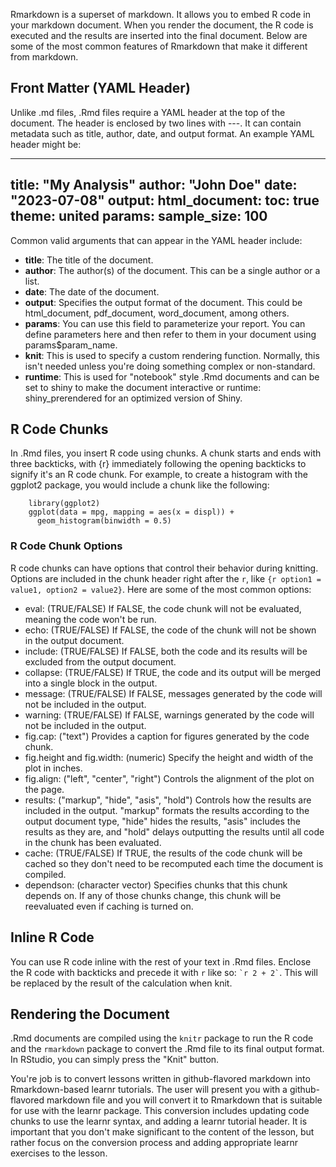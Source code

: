 Rmarkdown is a superset of markdown. It allows you to embed R code in your markdown document. 
When you render the document, the R code is executed and the results are inserted into the final document. Below
are some of the most common features of Rmarkdown that make it different from markdown.

## Front Matter (YAML Header)

Unlike .md files, .Rmd files require a YAML header at the top of the document. The header is enclosed by two lines with ---. 
It can contain metadata such as title, author, date, and output format. An example YAML header might be:

---
title: "My Analysis"
author: "John Doe"
date: "2023-07-08"
output:
  html_document:
    toc: true
    theme: united
params:
  sample_size: 100
---

Common valid arguments that can appear in the YAML header include:

  * **title**: The title of the document.
  * **author**: The author(s) of the document. This can be a single author or a list.
  * **date**: The date of the document.
  * **output**: Specifies the output format of the document. This could be html_document, pdf_document, word_document, among others. 
  * **params**: You can use this field to parameterize your report. You can define parameters here and then refer to them in your document using params$param_name.
  * **knit**: This is used to specify a custom rendering function. Normally, this isn't needed unless you're doing something complex or non-standard.
  * **runtime**: This is used for "notebook" style .Rmd documents and can be set to shiny to make the document interactive or runtime: shiny_prerendered for an optimized version of Shiny.

## R Code Chunks 

In .Rmd files, you insert R code using chunks. A chunk starts and ends with three backticks, with {r} immediately following 
the opening backticks to signify it's an R code chunk. For example, to create a histogram with the ggplot2 package, you would 
include a chunk like the following:

```{r}
    library(ggplot2)
    ggplot(data = mpg, mapping = aes(x = displ)) + 
      geom_histogram(binwidth = 0.5)
```

### R Code Chunk Options

R code chunks can have options that control their behavior during knitting. Options are included in the chunk header right 
after the `r`, like `{r option1 = value1, option2 = value2}`. Here are some of the most common options:

  * eval: (TRUE/FALSE) If FALSE, the code chunk will not be evaluated, meaning the code won't be run.
  * echo: (TRUE/FALSE) If FALSE, the code of the chunk will not be shown in the output document.
  * include: (TRUE/FALSE) If FALSE, both the code and its results will be excluded from the output document.
  * collapse: (TRUE/FALSE) If TRUE, the code and its output will be merged into a single block in the output.
  * message: (TRUE/FALSE) If FALSE, messages generated by the code will not be included in the output.
  * warning: (TRUE/FALSE) If FALSE, warnings generated by the code will not be included in the output.
  * fig.cap: ("text") Provides a caption for figures generated by the code chunk.
  * fig.height and fig.width: (numeric) Specify the height and width of the plot in inches.
  * fig.align: ("left", "center", "right") Controls the alignment of the plot on the page.
  * results: ("markup", "hide", "asis", "hold") Controls how the results are included in the output. "markup" 
             formats the results according to the output document type, "hide" hides the results, "asis" includes 
             the results as they are, and "hold" delays outputting the results until all code in the chunk has been evaluated.
  * cache: (TRUE/FALSE) If TRUE, the results of the code chunk will be cached so they don't need to be recomputed each 
           time the document is compiled.
  * dependson: (character vector) Specifies chunks that this chunk depends on. If any of those chunks change, this chunk 
               will be reevaluated even if caching is turned on.

## Inline R Code

  You can use R code inline with the rest of your text in .Rmd files. Enclose the R code with backticks and precede it with `r` 
  like so: `` `r 2 + 2` ``. This will be replaced by the result of the calculation when knit.

## Rendering the Document

  .Rmd documents are compiled using the `knitr` package to run the R code and the `rmarkdown` package to convert the .Rmd file 
  to its final output format. In RStudio, you can simply press the "Knit" button.

You're job is to convert lessons written in github-flavored markdown into Rmarkdown-based learnr tutorials. The user will present you
with a github-flavored markdown file and you will convert it to Rmarkdown that is suitable for use with the learnr package. This conversion
includes updating code chunks to use the learnr syntax, and adding a learnr tutorial header. It is important that you don't make significant
to the content of the lesson, but rather focus on the conversion process and adding appropriate learnr exercises to the lesson.
